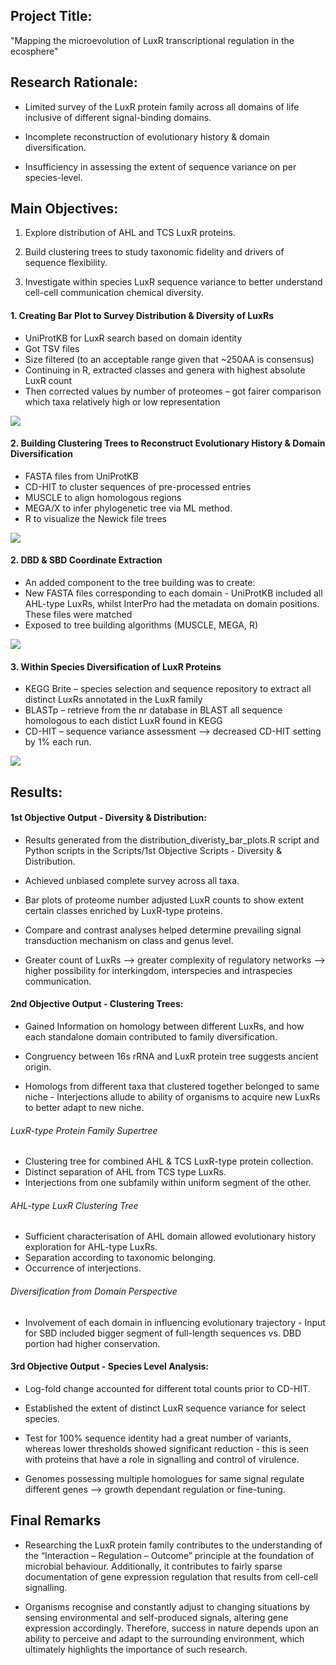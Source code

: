 ## Project Title:

"Mapping the microevolution of LuxR transcriptional regulation in the ecosphere"

## Research Rationale:

- Limited survey of the LuxR protein family across all domains of life inclusive of different signal-binding domains.

- Incomplete reconstruction of evolutionary history & domain diversification.

- Insufficiency in assessing the extent of sequence variance on per species-level.

## Main Objectives:

1. Explore distribution of AHL and TCS LuxR proteins.

2. Build clustering trees to study taxonomic fidelity and drivers of sequence flexibility.

3. Investigate within species LuxR sequence variance to better understand cell-cell communication chemical diversity.

#### 1. Creating Bar Plot to Survey Distribution & Diversity of LuxRs

- UniProtKB for LuxR search based on domain identity
- Got TSV files
- Size filtered (to an acceptable range given that ~250AA is consensus)
- Continuing in R, extracted classes and genera with highest absolute LuxR count
- Then corrected values by number of proteomes – got fairer comparison which taxa relatively high or low representation

![](README%20Media/Picture%201.png)

#### 2. Building Clustering Trees to Reconstruct Evolutionary History & Domain Diversification

- FASTA files from UniProtKB
- CD-HIT to cluster sequences of pre-processed entries
- MUSCLE to align homologous regions
- MEGA/X to infer phylogenetic tree via ML method.
- R to visualize the Newick file trees

![](README%20Media/Picture%202.png)

#### 2. DBD & SBD Coordinate Extraction

- An added component to the tree building was to create:
- New FASTA files corresponding to each domain - UniProtKB included all AHL-type LuxRs, whilst InterPro had the metadata on domain positions. These files were matched
- Exposed to tree building algorithms (MUSCLE, MEGA, R)

![](README%20Media/Picture%203.png)


#### 3. Within Species Diversification of LuxR Proteins
- KEGG Brite – species selection and sequence repository to extract all distinct LuxRs annotated in the LuxR family
- BLASTp – retrieve from the nr database in BLAST all sequence homologous to each distict LuxR found in KEGG
- CD-HIT – sequence variance assessment --> decreased CD-HIT setting by 1% each run.

![](README%20Media/Picture%204.png)

## Results:

#### [](https://github.com/ConorGilesDoran/MSc_Thesis_Transcriptomics/blob/main/README.md#batch-analysis)1st Objective Output - Diversity & Distribution:

- Results generated from the distribution_diveristy_bar_plots.R script and Python scripts in the Scripts/1st Objective Scripts - Diversity & Distribution.

- Achieved unbiased complete survey across all taxa.

- Bar plots of proteome number adjusted LuxR counts to show extent certain classes enriched by LuxR-type proteins.

- Compare and contrast analyses helped determine prevailing signal transduction mechanism on class and genus level.

- Greater count of LuxRs --> greater complexity of regulatory networks --> higher possibility for interkingdom, interspecies and intraspecies communication.

#### 2nd Objective Output - Clustering Trees:

- Gained Information on homology between different LuxRs, and how each standalone domain contributed to family diversification.

- Congruency between 16s rRNA and LuxR protein tree suggests ancient origin.
- Homologs from different taxa that clustered together belonged to same niche - Interjections allude to ability of organisms to acquire new LuxRs to better adapt to new niche.

###### LuxR-type Protein Family Supertree
- Clustering tree for combined AHL & TCS LuxR-type protein collection.
- Distinct separation of AHL from TCS type LuxRs.
- Interjections from one subfamily within uniform segment of the other.

###### AHL-type LuxR Clustering Tree
- Sufficient characterisation of AHL domain allowed evolutionary history exploration for AHL-type LuxRs.
- Separation according to taxonomic belonging.
- Occurrence of interjections.

###### Diversification from Domain Perspective
- Involvement of each domain in influencing evolutionary trajectory - Input for SBD included bigger segment of full-length sequences vs. DBD portion had higher conservation.

#### 3rd Objective Output - Species Level Analysis:

- Log-fold change accounted for different total counts prior to CD-HIT.

- Established the extent of distinct LuxR sequence variance for select species.

- Test for 100% sequence identity had a great number of variants, whereas lower thresholds showed significant reduction - this is seen with proteins that have a role in signalling and control of virulence.

- Genomes possessing multiple homologues for same signal regulate different genes --> growth dependant regulation or fine-tuning.

## Final Remarks 

- Researching the LuxR protein family contributes to the understanding of the “Interaction – Regulation – Outcome” principle at the foundation of microbial behaviour. Additionally, it contributes to fairly sparse documentation of gene expression regulation that results from cell-cell signalling.

- Organisms recognise and constantly adjust to changing situations by sensing environmental and self-produced signals, altering gene expression accordingly. Therefore, success in nature depends upon an ability to perceive and adapt to the surrounding environment, which ultimately highlights the importance of such research.
